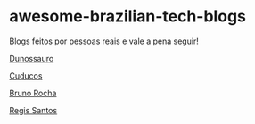 # awesome-brazilian-tech-blogs
Blogs feitos por pessoas reais e vale a pena seguir!


[Dunossauro](https://blog.dunossauro.com/)

[Cuducos](https://cuducos.me/blog/)

[Bruno Rocha](https://rochacbruno.com/)

[Regis Santos](https://www.dicas-de-django.com.br/)
